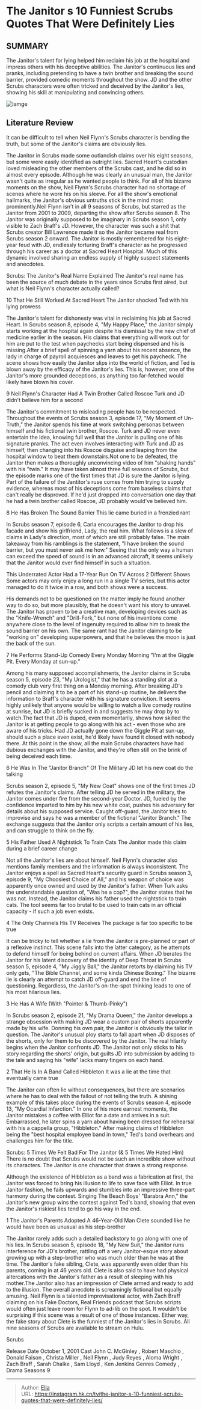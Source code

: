 # The Janitor s 10 Funniest Scrubs Quotes That Were Definitely Lies


## SUMMARY 


 The Janitor&#39;s talent for lying helped him reclaim his job at the hospital and impress others with his deceptive abilities. 
 The Janitor&#39;s continuous lies and pranks, including pretending to have a twin brother and breaking the sound barrier, provided comedic moments throughout the show. 
 JD and the other Scrubs characters were often tricked and deceived by the Janitor&#39;s lies, showing his skill at manipulating and convincing others. 

![iamge](https://static1.srcdn.com/wordpress/wp-content/uploads/2024/01/untitled-design-23.jpg)

## Literature Review
It can be difficult to tell when Neil Flynn&#39;s Scrubs character is bending the truth, but some of the Janitor&#39;s claims are obviously lies.




The Janitor in Scrubs made some outlandish claims over his eight seasons, but some were easily identified as outright lies. Sacred Heart&#39;s custodian loved misleading the other members of the Scrubs cast, and he did so in almost every episode. Although he was clearly an unusual man, the Janitor wasn&#39;t quite as irregular as he wanted people to think. For all of his bizarre moments on the show, Neil Flynn&#39;s Scrubs character had no shortage of scenes where he wore his on his sleeve. For all the show&#39;s emotional hallmarks, the Janitor&#39;s obvious untruths stick in the mind most prominently.Neil Flynn isn&#39;t in all 9 seasons of Scrubs, but starred as the Janitor from 2001 to 2009, departing the show after Scrubs season 8. The Janitor was originally supposed to be imaginary in Scrubs season 1, only visible to Zach Braff&#39;s JD. However, the character was such a shit that Scrubs creator Bill Lawrence made it so the Janitor became real from Scrubs season 2 onward. The Janitor is mostly remembered for his eight-year feud with JD, endlessly torturing Braff&#39;s character as he progressed through his career as a doctor at Sacred Heart Hospital. Much of this dynamic involved sharing an endless supply of highly suspect statements and anecdotes.
            
 
 Scrubs: The Janitor&#39;s Real Name Explained 
The Janitor&#39;s real name has been the source of much debate in the years since Scrubs first aired, but what is Neil Flynn&#39;s character actually called?













 








 10  That He Still Worked At Sacred Heart 
The Janitor shocked Ted with his lying prowess
        

The Janitor&#39;s talent for dishonesty was vital in reclaiming his job at Sacred Heart. In Scrubs season 8, episode 4, &#34;My Happy Place,&#34; the Janitor simply starts working at the hospital again despite his dismissal by the new chief of medicine earlier in the season. His claims that everything will work out for him are put to the test when paychecks start being dispensed and his is missing.After a brief spell of spinning a yarn about his recent absence, the lady in charge of payroll acquiesces and leaves to get his paycheck. The scene shows how easily the Janitor slips into the world of fiction, and Ted is blown away by the efficacy of the Janitor&#39;s lies. This is, however, one of the Janitor&#39;s more grounded deceptions, as anything too far-fetched would likely have blown his cover.





 9  Neil Flynn&#39;s Character Had A Twin Brother Called Roscoe 
Turk and JD didn&#39;t believe him for a second


 







The Janitor&#39;s commitment to misleading people has to be respected. Throughout the events of Scrubs season 3, episode 17, &#34;My Moment of Un-Truth,&#34; the Janitor spends his time at work switching personas between himself and his fictional twin brother, Roscoe. Turk and JD never even entertain the idea, knowing full well that the Janitor is pulling one of his signature pranks. The act even involves interacting with Turk and JD as himself, then changing into his Roscoe disguise and leaping from the hospital window to beat them downstairs.Not one to be defeated, the Janitor then makes a thoroughly unconvincing video of him &#34;shaking hands&#34; with his &#34;twin.&#34; It may have taken almost three full seasons of Scrubs, but the episode marks one of the first times that JD is sure the Janitor is lying. Part of the failure of the Jantitor&#39;s ruse comes from him trying to supply evidence, whereas most of his deceptions come from baseless claims that can&#39;t really be disproved. If he&#39;d just dropped into conversation one day that he had a twin brother called Roscoe, JD probably would&#39;ve believed him.





 8  He Has Broken The Sound Barrier 
This lie came buried in a frenzied rant
        

In Scrubs season 7, episode 6, Carla encourages the Janitor to drop his facade and show his girlfriend, Lady, the real him. What follows is a slew of claims in Lady&#39;s direction, most of which are still probably false. The main takeaway from his ramblings is the statement, &#34;I have broken the sound barrier, but you must never ask me how.&#34; Seeing that the only way a human can exceed the speed of sound is in an advanced aircraft, it seems unlikely that the Janitor would ever find himself in such a situation.
            
 
 This Underrated Actor Had a 17-Year Run On TV Across 2 Different Shows 
Some actors may only enjoy a long run in a single TV series, but this actor managed to do it twice in a row, and both shows were a success.




 His demands not to be questioned on the matter imply he found another way to do so, but more plausibly, that he doesn&#39;t want his story to unravel. The Janitor has proven to be a creative man, developing devices such as the &#34;Knife-Wrench&#34; and &#34;Drill-Fork,&#34; but none of his inventions come anywhere close to the level of ingenuity required to allow him to break the sound barrier on his own.
The same rant had the Janitor claiming to be &#34;working on&#34; developing superpowers, and that he believes the moon is just the back of the sun. 






 7  He Performs Stand-Up Comedy Every Monday Morning 
&#34;I&#39;m at the Giggle Pit. Every Monday at sun-up.&#34;
        

Among his many supposed accomplishments, the Janitor claims in Scrubs season 5, episode 23, &#34;My Urologist,&#34; that he has a standing slot at a comedy club very first thing on a Monday morning. After breaking JD&#39;s pencil and claiming it to be a part of his stand-up routine, he delivers the information to Braff&#39;s character with his signature conviction. It seems highly unlikely that anyone would be willing to watch a live comedy routine at sunrise, but JD is briefly sucked in and suggests he may drop by to watch.The fact that JD is duped, even momentarily, shows how skilled the Janitor is at getting people to go along with his act - even those who are aware of his tricks. Had JD actually gone down the Giggle Pit at sun-up, should such a place even exist, he&#39;d likely have found it closed with nobody there. At this point in the show, all the main Scrubs characters have had dubious exchanges with the Janitor, and they&#39;re often still on the brink of being deceived each time.





 6  He Was In The &#34;Janitor Branch&#34; Of The Military 
JD let his new coat do the talking
        

Scrubs season 2, episode 5, &#34;My New Coat&#34; shows one of the first times JD refutes the Janitor&#39;s claims. After telling JD he served in the military, the Janitor comes under fire from the second-year Doctor. JD, fueled by the confidence imparted to him by his new white coat, pushes his adversary for details about his supposed service. Caught off-guard, the Janitor tries to improvise and says he was a member of the fictional &#34;Janitor Branch.&#34; The exchange suggests that the Janitor only scripts a certain amount of his lies, and can struggle to think on the fly.





 5  His Father Used A Nightstick To Train Cats 
The Janitor made this claim during a brief career change


 







Not all the Janitor&#39;s lies are about himself. Neil Flynn&#39;s character also mentions family members and the information is always inconsistent. The Janitor enjoys a spell as Sacred Heart&#39;s security guard in Scrubs season 3, episode 9, &#34;My Choosiest Choice of All,&#34; and his weapon of choice was apparently once owned and used by the Janitor&#39;s father. When Turk asks the understandable question of, &#34;Was he a cop?&#34;, the Janitor states that he was not. Instead, the Janitor claims his father used the nightstick to train cats. The tool seems far too brutal to be used to train cats in an official capacity - if such a job even exists.





 4  The Only Channels His TV Receives 
The package is far too specific to be true
        

It can be tricky to tell whether a lie from the Janitor is pre-planned or part of a reflexive instinct. This scene falls into the latter category, as he attempts to defend himself for being behind on current affairs. When JD berates the Janitor for his latent discovery of the identity of Deep Throat in Scrubs season 5, episode 4, &#34;My Jiggly Ball,&#34; the Janitor retorts by claiming his TV only gets, &#34;The Bible Channel, and some kinda Chinese Boxing.&#34; The bizarre lie is clearly an attempt to catch JD off-guard and end the line of questioning. Regardless, the Janitor&#39;s on-the-spot thinking leads to one of his most hilarious lies.





 3  He Has A Wife (With &#34;Pointer &amp; Thumb-Pinky&#34;) 
        

In Scrubs season 2, episode 21, &#34;My Drama Queen,&#34; the Janitor develops a strange obsession with making JD wear a custom pair of shorts apparently made by his wife. Donning his own pair, the Janitor is obviously the tailor in question. The Janitor&#39;s unusual ploy starts to fall apart when JD disposes of the shorts, only for them to be discovered by the Janitor. The real hilarity begins when the Janitor confronts JD. The Janitor not only sticks to his story regarding the shorts&#39; origin, but guilts JD into submission by adding to the tale and saying his &#34;wife&#34; lacks many fingers on each hand.





 2  That He Is In A Band Called Hibbleton 
It was a lie at the time that eventually came true


 







The Janitor can often lie without consequences, but there are scenarios where he has to deal with the fallout of not telling the truth. A shining example of this takes place during the events of Scrubs season 4, episode 13, &#34;My Ocardial Infarction.&#34; In one of his more earnest moments, the Janitor mistakes a coffee with Elliot for a date and arrives in a suit. Embarrassed, he later spins a yarn about having been dressed for rehearsal with his a cappella group, &#34;Hibbleton.&#34; After making claims of Hibbleton being the &#34;best hospital employee band in town,&#34; Ted&#39;s band overhears and challenges him for the title.
            
 
 Scrubs: 5 Times We Felt Bad For The Janitor (&amp; 5 Times We Hated Him) 
There is no doubt that Scrubs would not be such an incredible show without its characters. The Janitor is one character that draws a strong response.




 Although the existence of Hibbleton as a band was a fabrication at first, the Janitor was forced to bring his illusion to life to save face with Elliot. In true Janitor fashion, he fails upwards and stumbles into an impressive three-part harmony during the contest. Singing The Beach Boys&#39; &#34;Barabra Ann,&#34; the Janitor&#39;s new group wins the contest against Ted&#39;s band, showing that even the Janitor&#39;s riskiest lies tend to go his way in the end.





 1  The Janitor&#39;s Parents Adopted A 46-Year-Old Man 
Clete sounded like he would have been as unusual as his step-brother
        

The Janitor rarely adds such a detailed backstory to go along with one of his lies. In Scrubs season 5, episode 18, &#34;My New Suit,&#34; the Janitor runs interference for JD&#39;s brother, rattling off a very Janitor-esque story about growing up with a step-brother who was much older than he was at the time. The Janitor&#39;s fake sibling, Clete, was apparently even older than his parents, coming in at 46 years old. Clete is also said to have had physical altercations with the Janitor&#39;s father as a result of sleeping with his mother.The Janitor also has an impression of Clete armed and ready to add to the illusion. The overall anecdote is screamingly fictional but equally amusing. Neil Flynn is a talented improvisational actor, with Zach Braff claiming on his Fake Doctors, Real Friends podcast that Scrubs scripts would often just leave room for Flynn to ad-lib on the spot. It wouldn&#39;t be surprising if this scene was a result of one of those instances. Either way, the fake story about Clete is the funniest of the Janitor&#39;s lies in Scrubs.
All nine seasons of Scrubs are available to stream on Hulu. 

 Scrubs 

 Release Date   October 1, 2001    Cast   John C. McGinley , Robert Maschio , Donald Faison , Christa Miller , Neil Flynn , Judy Reyes , Aloma Wright , Zach Braff , Sarah Chalke , Sam Lloyd , Ken Jenkins    Genres   Comedy , Drama    Seasons   9    





---

> Author: [Ella](https://instagram.hk.cn/)  
> URL: https://instagram.hk.cn/tv/the-janitor-s-10-funniest-scrubs-quotes-that-were-definitely-lies/  

